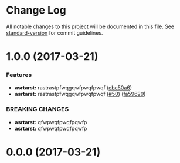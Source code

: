 # Change Log

All notable changes to this project will be documented in this file. See [standard-version](https://github.com/conventional-changelog/standard-version) for commit guidelines.

<a name="1.0.0"></a>
# 1.0.0 (2017-03-21)


### Features

* **asrtarst:** rastrastpfwqgqwfpwqfpwqf ([ebc50a6](https://github.com/joefraley/meridian-git-commits/commit/ebc50a6))
* **asrtarst:** rastrastpfwqgqwfpwqfpwqf ([#50](https://github.com/joefraley/meridian-git-commits/issues/50)) ([fa59629](https://github.com/joefraley/meridian-git-commits/commit/fa59629))


### BREAKING CHANGES

* **asrtarst:** qfwpwqfpwqfpqwfp
* **asrtarst:** qfwpwqfpwqfpqwfp



<a name="0.0.0"></a>
# 0.0.0 (2017-03-21)
